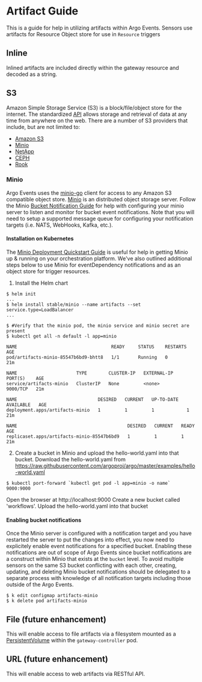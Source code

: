 # Artifact Guide
This is a guide for help in utilizing artifacts within Argo Events. Sensors use artifacts for Resource Object store for use in `Resource` triggers

## Inline
Inlined artifacts are included directly within the gateway resource and decoded as a string.

## S3
Amazon Simple Storage Service (S3) is a block/file/object store for the internet. The standardized [API](https://docs.aws.amazon.com/AmazonS3/latest/API/Welcome.html) allows storage and retrieval of data at any time from anywhere on the web. There are a number of S3 providers that include, but are not limited to:
* [Amazon S3](https://aws.amazon.com/s3/?nc2=h_m1)
* [Minio](https://minio.io/)
* [NetApp](https://www.netapp.com/us/products/data-management-software/object-storage-grid-sds.aspx)
* [CEPH](http://docs.ceph.com/docs/master/radosgw/s3/)
* [Rook](https://rook.io/)

### Minio
Argo Events uses the [minio-go](https://github.com/minio/minio-go) client for access to any Amazon S3 compatible object store. [Minio](https://www.minio.io/) is an distributed object storage server. Follow the Minio [Bucket Notification Guide](https://docs.minio.io/docs/minio-bucket-notification-guide) for help with configuring your minio server to listen and monitor for bucket event notifications. Note that you will need to setup a supported message queue for configuring your notification targets (i.e. NATS, WebHooks, Kafka, etc.). 

#### Installation on Kubernetes
The [Minio Deployment Quickstart Guide](https://docs.minio.io/docs/minio-deployment-quickstart-guide.html) is useful for help in getting Minio up & running on your orchestration platform. We've also outlined additional steps below to use Minio for eventDependency notifications and as an object store for trigger resources.

1. Install the Helm chart
```
$ helm init
...
$ helm install stable/minio --name artifacts --set service.type=LoadBalancer
...

$ #Verify that the minio pod, the minio service and minio secret are present
$ kubectl get all -n default -l app=minio

NAME                                   READY     STATUS    RESTARTS   AGE
pod/artifacts-minio-85547b6bd9-bhtt8   1/1       Running   0          21m

NAME                      TYPE        CLUSTER-IP   EXTERNAL-IP   PORT(S)    AGE
service/artifacts-minio   ClusterIP   None         <none>        9000/TCP   21m

NAME                              DESIRED   CURRENT   UP-TO-DATE   AVAILABLE   AGE
deployment.apps/artifacts-minio   1         1         1            1           21m

NAME                                         DESIRED   CURRENT   READY     AGE
replicaset.apps/artifacts-minio-85547b6bd9   1         1         1         21m
```

2. Create a bucket in Minio and upload the hello-world.yaml into that bucket.
Download the hello-world.yaml from https://raw.githubusercontent.com/argoproj/argo/master/examples/hello-world.yaml
```
$ kubectl port-forward `kubectl get pod -l app=minio -o name` 9000:9000
```
Open the browser at http://localhost:9000
Create a new bucket called 'workflows'.
Upload the hello-world.yaml into that bucket


#### Enabling bucket notifications
Once the Minio server is configured with a notification target and you have restarted the server to put the changes into effect, you now need to explicitely enable event notifications for a specified bucket. Enabling these notifications are out of scope of Argo Events since bucket notifications are a construct within Minio that exists at the `bucket` level. To avoid multiple sensors on the same S3 bucket conflicting with each other, creating, updating, and deleting Minio bucket notifications should be delegated to a separate process with knowledge of all notification targets including those outside of the Argo Events.
```
$ k edit configmap artifacts-minio
$ k delete pod artifacts-minio
```

## File (future enhancement)
This will enable access to file artifacts via a filesystem mounted as a [PersistentVolume](https://kubernetes.io/docs/concepts/storage/persistent-volumes/) within the `gateway-controller` pod. 

## URL (future enhancement)
This will enable access to web artifacts via RESTful API.
